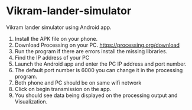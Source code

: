 # Vikram-lander-simulator
Vikram lander simulator using Android app.
1. Install the APK file on your phone.
2. Download Processing on your PC.
   https://processing.org/download
3. Run the program if there are errors install the missing libraries.
4. Find the IP address of your PC
5. Launch the Android app and enter the PC IP address and port number.
6. The default port number is 6000 you can change it in the processing program.
7. Both phone and PC should be on same wifi network
8. Click on begin transmission on the app.
9. You should see data being displayed on the processing output and Visualization.
